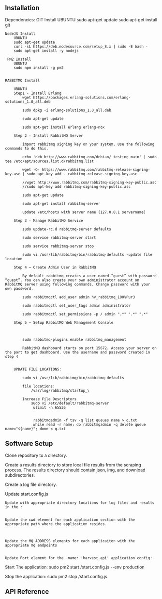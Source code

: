 ## Installation

Dependencies:
    GIT Install
        UBUNTU
        sudo apt-get update
        sudo apt-get install git

    NodeJS Install
        UBUNTU
        sudo apt-get update
        curl -sL https://deb.nodesource.com/setup_8.x | sudo -E bash -
        sudo apt-get install -y nodejs

     PM2 Install
        UBUNTU
        sudo npm install -g pm2   
  
          
    RABBITMQ Install 

        UBUNTU
        Step1 - Install Erlang
            wget https://packages.erlang-solutions.com/erlang-solutions_1.0_all.deb

            sudo dpkg -i erlang-solutions_1.0_all.deb

            sudo apt-get update

            sudo apt-get install erlang erlang-nox

        Step 2 - Install RabbitMQ Server

            import rabbitmq signing key on your system. Use the following commands to do this.

            echo 'deb http://www.rabbitmq.com/debian/ testing main' | sudo tee /etc/apt/sources.list.d/rabbitmq.list

            wget -O- https://www.rabbitmq.com/rabbitmq-release-signing-key.asc | sudo apt-key add - rabbitmq-release-signing-key.asc

            //wget http://www.rabbitmq.com/rabbitmq-signing-key-public.asc
            //sudo apt-key add rabbitmq-signing-key-public.asc

            sudo apt-get update

            sudo apt-get install rabbitmq-server

            update /etc/hosts with server name (127.0.0.1 servername)

        Step 3 - Manage RabbitMQ Service

            sudo update-rc.d rabbitmq-server defaults

            sudo service rabbitmq-server start

            sudo service rabbitmq-server stop

            sudo vi /usr/lib/rabbitmq/bin/rabbitmq-defaults -update file location

        Step 4 – Create Admin User in RabbitMQ

            By default rabbitmq creates a user named “guest” with password “guest”. You can also create your own administrator account on RabbitMQ server using following commands. Change password with your own password.

            sudo rabbitmqctl add_user admin hv_rabbitmq_100%Pur3 

            sudo rabbitmqctl set_user_tags admin administrator

            sudo rabbitmqctl set_permissions -p / admin ".*" ".*" ".*"

        Step 5 – Setup RabbitMQ Web Management Console



            sudo rabbitmq-plugins enable rabbitmq_management

            RabbitMQ dashboard starts on port 15672. Access your server on the port to get dashboard. Use the username and password created in step 4


        UPDATE FILE LOCATIONS:
        
            sudo vi /usr/lib/rabbitmq/bin/rabbitmq-defaults

            file locations:
                /var/log/rabbitmq/startup_\

            Increase File Descriptors
                sudo vi /etc/default/rabbitmq-server  
                 ulimit -n 65536


                 rabbitmqadmin -f tsv -q list queues name > q.txt
                 while read -r name; do rabbitmqadmin -q delete queue name="${name}"; done < q.txt




## Software Setup

Clone repository to a directory.

Create a results directory to store local file results from the scraping process.  The results directory should contain json, img, and download subdirectories.

Create a log file directory.

Update start.config.js 

    Update with appropriate directory locations for log files and results in the :
        
       
    Update the cwd element for each application section with the appropriate path where the application resides.
        
       

    Update the MQ_ADDRESS elements for each applicaiton with the appropriate mq endpoints
    
       
    Update Port element for the  name: 'harvest_api' application config:
       

Start The application:
    sudo pm2 start <location of program>/start.config.js --env production

Stop the application:
    sudo pm2 stop  <location of program>/start.config.js

    
## API Reference





